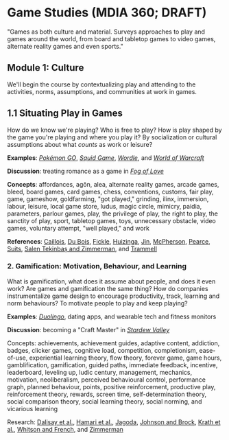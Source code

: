 # Game Studies (MDIA 360; DRAFT) 

"Games as both culture and material. Surveys approaches to play and games around the world, from board and tabletop games to video games, alternate reality games and even sports."

## Module 1: Culture 

We'll begin the course by contextualizing play and attending to the activities, norms, assumptions, and communities at work in games.  

## 1.1 Situating Play in Games 

How do we know we're playing? Who is free to play? How is play shaped by the game you're playing and where you play it? By socialization or cultural assumptions about what *counts* as work or leisure?   

**Examples**: [*Pokémon GO*](https://pokemongo.com/), [*Squid Game*](https://en.wikipedia.org/wiki/Squid_Game), [*Wordle*](https://www.nytimes.com/games/wordle/index.html), and [*World of Warcraft*](https://worldofwarcraft.blizzard.com/en-us/) 

**Discussion**: treating romance as a game in [*Fog of Love*](https://floodgate.games/products/fog-of-love) 

**Concepts**: affordances, agôn, alea, alternate reality games, arcade games, bleed, board games, card games, chess, conventions, customs, fair play, game, gameshow, goldfarming, "got played," grinding, ilinx, immersion, labour, leisure, local game store, ludus, magic circle, mimicry, paidia, parameters, parlour games, play, the privilege of play, the right to play, the sanctity of play, sport, tabletop games, toys, unnecessary obstacle, video games, voluntary attempt, "well played," and work

**References**: [Caillois](https://www.press.uillinois.edu/books/?id=p070334), [Du Bois](https://archive.org/details/sociologicalsoul0000dubo), [Fickle](https://academic.oup.com/nyu-press-scholarship-online/book/30900), [Huizinga](https://archive.org/details/homoludensstudyo1950huiz/page/n9/mode/2up), [Jin](https://www.youtube.com/watch?v=q3cmCKjPLR8), [McPherson](https://www.museumofplay.org/app/uploads/2022/01/13-2-Article-12-Free-to-go.pdf), [Pearce](https://mitpress.mit.edu/9780262550819/playframes/), [Suits](https://broadviewpress.com/product/the-grasshopper-third-edition/#tab-description), [Salen Tekinbaş and Zimmerman](https://mitpress.mit.edu/9780262240451/rules-of-play/), and [Trammell](https://nyupress.org/9781479818433/the-privilege-of-play/)

### 2. Gamification: Motivation, Behaviour, and Learning 

What is gamification, what does it assume about people, and does it even work? Are games and gamification the same thing? How do companies instrumentalize game design to encourage productivity, track, learning and norm behaviours? To motivate people to play and keep playing? 

**Examples**: [*Duolingo*](https://www.duolingo.com/), dating apps, and wearable tech and fitness monitors

**Discussion**: becoming a "Craft Master" in [*Stardew Valley*](https://www.stardewvalley.net/) 

Concepts: achievements, achievement guides, adaptive content, addiction, badges, clicker games, cognitive load, competition, completionism, ease-of-use, experiential learning theory, flow theory, forever game, game hours, gamblification, gamification, guided paths, immediate feedback, incentive, leaderboard, leveling up, ludic century, management, mechanics, motivation, neoliberalism, perceived behavioural control, performance graph, planned behaviour, points, positive reinforcement, productive play, reinforcement theory, rewards, screen time, self-determination theory, social comparison theory, social learning theory, social norming, and vicarious learning 

Research: [Dalisay et al.](https://gamestudies.org/2103/articles/dalisay_kushin_kim_forbes_david_somera), [Hamari et al.](https://ieeexplore.ieee.org/document/6758978), [Jagoda](https://press.uchicago.edu/ucp/books/book/chicago/E/bo38460558.html), [Johnson and Brock](https://intellectdiscover.com/content/journals/10.1386/jgvw_00011_1), [Krath et al.](https://www.sciencedirect.com/science/article/pii/S0747563221002867), [Whitson and French](https://journals.sagepub.com/doi/10.1177/1469540521993922), and [Zimmerman](https://direct.mit.edu/books/edited-volume/3066/chapter-abstract/83867/Manifesto-for-a-Ludic-Century?redirectedFrom=fulltext) 

